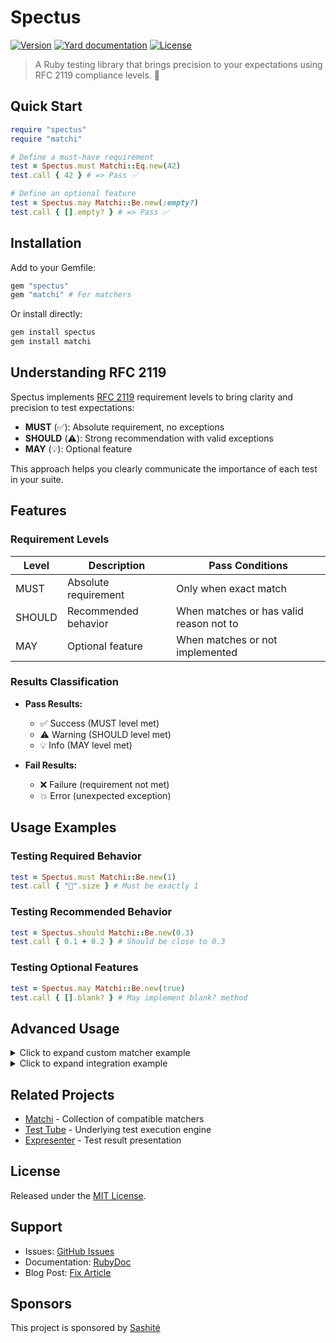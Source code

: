 # Spectus

[![Version](https://img.shields.io/github/v/tag/fixrb/spectus?label=Version&logo=github)](https://github.com/fixrb/spectus/tags)
[![Yard documentation](https://img.shields.io/badge/Yard-documentation-blue.svg?logo=github)](https://rubydoc.info/github/fixrb/spectus/main)
[![License](https://img.shields.io/github/license/fixrb/spectus?label=License&logo=github)](https://github.com/fixrb/spectus/raw/main/LICENSE.md)

> A Ruby testing library that brings precision to your expectations using RFC 2119 compliance levels. 🚥

## Quick Start

```ruby
require "spectus"
require "matchi"

# Define a must-have requirement
test = Spectus.must Matchi::Eq.new(42)
test.call { 42 } # => Pass ✅

# Define an optional feature
test = Spectus.may Matchi::Be.new(:empty?)
test.call { [].empty? } # => Pass ✅
```

## Installation

Add to your Gemfile:

```ruby
gem "spectus"
gem "matchi" # For matchers
```

Or install directly:

```bash
gem install spectus
gem install matchi
```

## Understanding RFC 2119

Spectus implements [RFC 2119](https://www.ietf.org/rfc/rfc2119.txt) requirement levels to bring clarity and precision to test expectations:

- **MUST** (✅): Absolute requirement, no exceptions
- **SHOULD** (⚠️): Strong recommendation with valid exceptions
- **MAY** (💡): Optional feature

This approach helps you clearly communicate the importance of each test in your suite.

## Features

### Requirement Levels

| Level | Description | Pass Conditions |
|-------|-------------|-----------------|
| MUST | Absolute requirement | Only when exact match |
| SHOULD | Recommended behavior | When matches or has valid reason not to |
| MAY | Optional feature | When matches or not implemented |

### Results Classification

- **Pass Results:**
  - ✅ Success (MUST level met)
  - ⚠️ Warning (SHOULD level met)
  - 💡 Info (MAY level met)

- **Fail Results:**
  - ❌ Failure (requirement not met)
  - 💥 Error (unexpected exception)

## Usage Examples

### Testing Required Behavior

```ruby
test = Spectus.must Matchi::Be.new(1)
test.call { "🦇".size } # Must be exactly 1
```

### Testing Recommended Behavior

```ruby
test = Spectus.should Matchi::Be.new(0.3)
test.call { 0.1 + 0.2 } # Should be close to 0.3
```

### Testing Optional Features

```ruby
test = Spectus.may Matchi::Be.new(true)
test.call { [].blank? } # May implement blank? method
```

## Advanced Usage

<details>
<summary>Click to expand custom matcher example</summary>

```ruby
class PositiveNumber
  def match?
    yield.positive?
  end
end

test = Spectus.must PositiveNumber.new
test.call { 42 } # => Pass
```
</details>

<details>
<summary>Click to expand integration example</summary>

```ruby
require "spectus"
require "matchi"

RSpec.describe Calculator do
  it "must perform exact arithmetic" do
    test = Spectus.must Matchi::Eq.new(4)
    expect { test.call { 2 + 2 } }.not_to raise_error
  end
end
```
</details>

## Related Projects

- [Matchi](https://github.com/fixrb/matchi) - Collection of compatible matchers
- [Test Tube](https://github.com/fixrb/test_tube) - Underlying test execution engine
- [Expresenter](https://github.com/fixrb/expresenter) - Test result presentation

## License

Released under the [MIT License](LICENSE.md).

## Support

- Issues: [GitHub Issues](https://github.com/fixrb/spectus/issues)
- Documentation: [RubyDoc](https://rubydoc.info/github/fixrb/spectus/main)
- Blog Post: [Fix Article](https://fixrb.dev/framework/testing/2024/12/30/the-three-levels-of-requirements-inspired-by-rfc-2119.html)

## Sponsors

This project is sponsored by [Sashité](https://sashite.com/)
